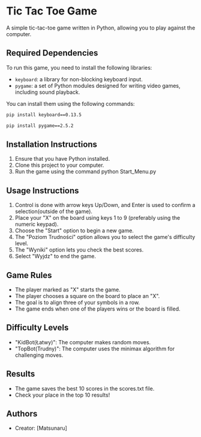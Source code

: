 # Tic Tac Toe Game

A simple tic-tac-toe game written in Python, allowing you to play against the computer.

## Required Dependencies
To run this game, you need to install the following libraries:

- `keyboard`: a library for non-blocking keyboard input.
- `pygame`: a set of Python modules designed for writing video games, including sound playback.

You can install them using the following commands:

```bash
pip install keyboard==0.13.5
```
```bash
pip install pygame==2.5.2
```

## Installation Instructions

1. Ensure that you have Python installed.
2. Clone this project to your computer.
3. Run the game using the command python Start_Menu.py

## Usage Instructions
1. Control is done with arrow keys Up/Down, and Enter is used to confirm a selection(outside of the game).
2. Place your "X" on the board using keys 1 to 9 (preferably using the numeric keypad).
3. Choose the "Start" option to begin a new game.
5. The "Poziom Trudności" option allows you to select the game's difficulty level.
6. The "Wyniki" option lets you check the best scores.
7. Select "Wyjdz" to end the game.

## Game Rules

- The player marked as "X" starts the game.
- The player chooses a square on the board to place an "X".
- The goal is to align three of your symbols in a row.
- The game ends when one of the players wins or the board is filled.

## Difficulty Levels

- "KidBot(Łatwy)": The computer makes random moves.
- "TopBot(Trudny)": The computer uses the minimax algorithm for challenging moves.

## Results

- The game saves the best 10 scores in the scores.txt file.
- Check your place in the top 10 results!

## Authors

- Creator: [Matsunaru]
